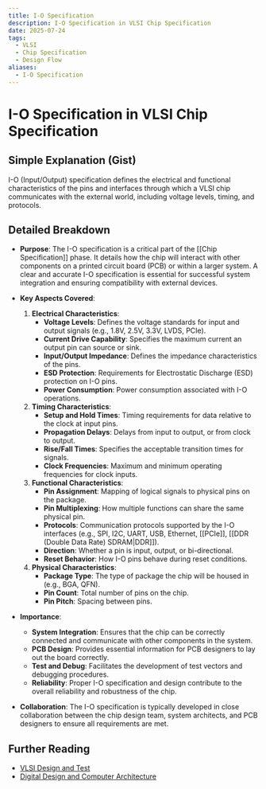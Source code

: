 ```yaml
---
title: I-O Specification
description: I-O Specification in VLSI Chip Specification
date: 2025-07-24
tags:
  - VLSI
  - Chip Specification
  - Design Flow
aliases:
  - I-O Specification
---
```


# I-O Specification in VLSI Chip Specification

## Simple Explanation (Gist)
I-O (Input/Output) specification defines the electrical and functional characteristics of the pins and interfaces through which a VLSI chip communicates with the external world, including voltage levels, timing, and protocols.

## Detailed Breakdown

*   **Purpose**: The I-O specification is a critical part of the [[Chip Specification]] phase. It details how the chip will interact with other components on a printed circuit board (PCB) or within a larger system. A clear and accurate I-O specification is essential for successful system integration and ensuring compatibility with external devices.

*   **Key Aspects Covered**: 
    1.  **Electrical Characteristics**: 
        *   **Voltage Levels**: Defines the voltage standards for input and output signals (e.g., 1.8V, 2.5V, 3.3V, LVDS, PCIe).
        *   **Current Drive Capability**: Specifies the maximum current an output pin can source or sink.
        *   **Input/Output Impedance**: Defines the impedance characteristics of the pins.
        *   **ESD Protection**: Requirements for Electrostatic Discharge (ESD) protection on I-O pins.
        *   **Power Consumption**: Power consumption associated with I-O operations.
    2.  **Timing Characteristics**: 
        *   **Setup and Hold Times**: Timing requirements for data relative to the clock at input pins.
        *   **Propagation Delays**: Delays from input to output, or from clock to output.
        *   **Rise/Fall Times**: Specifies the acceptable transition times for signals.
        *   **Clock Frequencies**: Maximum and minimum operating frequencies for clock inputs.
    3.  **Functional Characteristics**: 
        *   **Pin Assignment**: Mapping of logical signals to physical pins on the package.
        *   **Pin Multiplexing**: How multiple functions can share the same physical pin.
        *   **Protocols**: Communication protocols supported by the I-O interfaces (e.g., SPI, I2C, UART, USB, Ethernet, [[PCIe]], [[DDR (Double Data Rate) SDRAM|DDR]]).
        *   **Direction**: Whether a pin is input, output, or bi-directional.
        *   **Reset Behavior**: How I-O pins behave during reset conditions.
    4.  **Physical Characteristics**: 
        *   **Package Type**: The type of package the chip will be housed in (e.g., BGA, QFN).
        *   **Pin Count**: Total number of pins on the chip.
        *   **Pin Pitch**: Spacing between pins.

*   **Importance**: 
    *   **System Integration**: Ensures that the chip can be correctly connected and communicate with other components in the system.
    *   **PCB Design**: Provides essential information for PCB designers to lay out the board correctly.
    *   **Test and Debug**: Facilitates the development of test vectors and debugging procedures.
    *   **Reliability**: Proper I-O specification and design contribute to the overall reliability and robustness of the chip.

*   **Collaboration**: The I-O specification is typically developed in close collaboration between the chip design team, system architects, and PCB designers to ensure all requirements are met.

## Further Reading

*   [VLSI Design and Test](https://www.amazon.com/VLSI-Design-Test-S-K-Kataria/dp/818527403X)
*   [Digital Design and Computer Architecture](https://www.amazon.com/Digital-Design-Computer-Architecture-Harris/dp/0123944244)